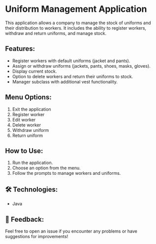 # Uniform Management Application

This application allows a company to manage the stock of uniforms and their distribution to workers. It includes the ability to register workers, withdraw and return uniforms, and manage stock.

## Features:
- Register workers with default uniforms (jacket and pants).
- Assign or withdraw uniforms (jackets, pants, shoes, masks, gloves).
- Display current stock.
- Option to delete workers and return their uniforms to stock.
- Manager subclass with additional vest functionality.

## Menu Options:
1. Exit the application
2. Register worker
3. Edit worker
4. Delete worker
5. Withdraw uniform
6. Return uniform

## How to Use:
1. Run the application.
2. Choose an option from the menu.
3. Follow the prompts to manage workers and uniforms.

## 🛠️ Technologies:
- Java

## 💬 Feedback:
Feel free to open an issue if you encounter any problems or have suggestions for improvements!
